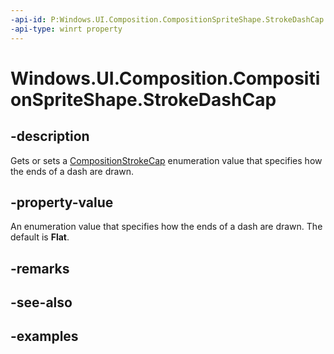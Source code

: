 ```yaml
---
-api-id: P:Windows.UI.Composition.CompositionSpriteShape.StrokeDashCap
-api-type: winrt property
---
```


<!-- Property syntax.
public CompositionStrokeCap StrokeDashCap { get;  set; }
-->

# Windows.UI.Composition.CompositionSpriteShape.StrokeDashCap

## -description

Gets or sets a [CompositionStrokeCap](compositionstrokecap.md) enumeration value that specifies how the ends of a dash are drawn.



## -property-value

An enumeration value that specifies how the ends of a dash are drawn. The default is **Flat**.

## -remarks

## -see-also

## -examples

